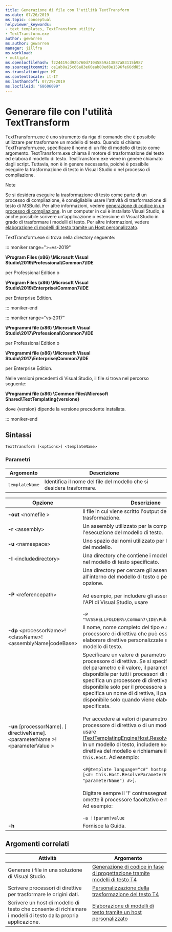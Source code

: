 ```yaml
---
title: Generazione di file con l'utilità TextTransform
ms.date: 07/26/2019
ms.topic: conceptual
helpviewer_keywords:
- text templates, TextTransform utility
- TextTransform.exe
author: gewarren
ms.author: gewarren
manager: jillfra
ms.workload:
- multiple
ms.openlocfilehash: f224419cd92b760d71045859a13887a83115b987
ms.sourcegitcommit: ce1ab8a25c66a83e60eab80ed8e1596fe66dd85c
ms.translationtype: MT
ms.contentlocale: it-IT
ms.lasthandoff: 07/29/2019
ms.locfileid: "68606099"
---
```

# <a name="generate-files-with-the-texttransform-utility"></a>Generare file con l'utilità TextTransform

TextTransform.exe è uno strumento da riga di comando che è possibile utilizzare per trasformare un modello di testo. Quando si chiama TextTransform.exe, specificare il nome di un file di modello di testo come argomento. TextTransform.exe chiama il motore di trasformazione del testo ed elabora il modello di testo. TextTransform.exe viene in genere chiamato dagli script. Tuttavia, non è in genere necessaria, poiché è possibile eseguire la trasformazione di testo in Visual Studio o nel processo di compilazione.

> [!NOTE]
> Se si desidera eseguire la trasformazione di testo come parte di un processo di compilazione, è consigliabile usare l'attività di trasformazione di testo di MSBuild. Per altre informazioni, vedere [generazione di codice in un processo di compilazione](../modeling/code-generation-in-a-build-process.md). In un computer in cui è installato Visual Studio, è anche possibile scrivere un'applicazione o estensione di Visual Studio in grado di trasformare i modelli di testo. Per altre informazioni, vedere [elaborazione di modelli di testo tramite un Host personalizzato](../modeling/processing-text-templates-by-using-a-custom-host.md).

TextTransform.exe si trova nella directory seguente:
 
::: moniker range=">=vs-2019"

**\Program Files (x86) \Microsoft Visual Studio\2019\Professional\Common7\IDE**

per Professional Edition o

**\Program Files (x86) \Microsoft Visual Studio\2019\Enterprise\Common7\IDE**

per Enterprise Edition.

::: moniker-end
 
::: moniker range="vs-2017"

**\Programmi file (x86) \Microsoft Visual Studio\2017\Professional\Common7\IDE**

per Professional Edition o

**\Programmi file (x86) \Microsoft Visual Studio\2017\Enterprise\Common7\IDE**

per Enterprise Edition.

Nelle versioni precedenti di Visual Studio, il file si trova nel percorso seguente:

**\Programmi file (x86) \Common Files\Microsoft Shared\TextTemplating\{versione}**

dove {version} dipende la versione precedente installata.

::: moniker-end

## <a name="syntax"></a>Sintassi

```
TextTransform [<options>] <templateName>
```

### <a name="parameters"></a>Parametri

|**Argomento**|**Descrizione**|
|-|-|
|`templateName`|Identifica il nome del file del modello che si desidera trasformare.|

|**Opzione**|**Descrizione**|
|-|-|
|**-out** \<nomefile >|Il file in cui viene scritto l'output della trasformazione.|
|**-r** \<assembly>|Un assembly utilizzato per la compilazione e l'esecuzione del modello di testo.|
|**-u** \<namespace>|Uno spazio dei nomi utilizzato per la compilazione del modello.|
|**-I** \<includedirectory>|Una directory che contiene i modelli di testo inclusi nel modello di testo specificato.|
|**-P** \<referencepath>|Una directory per cercare gli assembly specificati all'interno del modello di testo o per l'uso di **- r** opzione.<br /><br /> Ad esempio, per includere gli assembly utilizzati per l'API di Visual Studio, usare<br /><br /> `-P "%VSSHELLFOLDER%\Common7\IDE\PublicAssemblies"`|
|**-dp** \<processorName>!\<className>!\<assemblyName&#124;codeBase>|Il nome, nome completo del tipo e assembly di un processore di direttiva che può essere utilizzato per elaborare direttive personalizzate all'interno del modello di testo.|
|**-un** [processorName]. [ directiveName]. \<parameterName >! \<parameterValue >|Specificare un valore di parametro per un processore di direttiva. Se si specifica solo il nome del parametro e il valore, il parametro sarà disponibile per tutti i processori di direttiva. Se si specifica un processore di direttiva, il parametro è disponibile solo per il processore specificato. Se si specifica un nome di direttiva, il parametro è disponibile solo quando viene elaborata la direttiva specificata.<br /><br /> Per accedere ai valori di parametro da un processore di direttiva o di un modello di testo, usare [ITextTemplatingEngineHost.ResolveParameterValue](/previous-versions/visualstudio/visual-studio-2012/bb126369\(v\=vs.110\)). In un modello di testo, includere `hostspecific` nella direttiva del modello e richiamare il messaggio su `this.Host`. Ad esempio:<br /><br /> `<#@template language="c#" hostspecific="true"#> [<#= this.Host.ResolveParameterValue("", "", "parameterName") #>]`.<br /><br /> Digitare sempre il '!' contrassegnato, anche se si omette il processore facoltativo e nomi di direttiva. Ad esempio:<br /><br /> `-a !!param!value`|
|**-h**|Fornisce la Guida.|

## <a name="related-topics"></a>Argomenti correlati

|Attività|Argomento|
|-|-|
|Generare i file in una soluzione di Visual Studio.|[Generazione di codice in fase di progettazione tramite modelli di testo T4](../modeling/design-time-code-generation-by-using-t4-text-templates.md)|
|Scrivere processori di direttive per trasformare le origini dati.|[Personalizzazione della trasformazione del testo T4](../modeling/customizing-t4-text-transformation.md)|
|Scrivere un host di modello di testo che consente di richiamare i modelli di testo dalla propria applicazione.|[Elaborazione di modelli di testo tramite un host personalizzato](../modeling/processing-text-templates-by-using-a-custom-host.md)|
